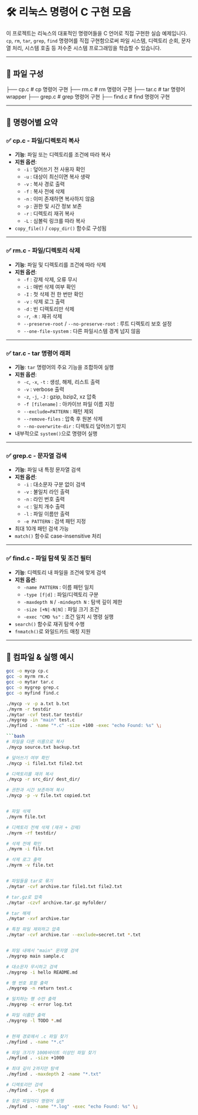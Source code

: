 # 🛠 리눅스 명령어 C 구현 모음

이 프로젝트는 리눅스의 대표적인 명령어들을 C 언어로 직접 구현한 실습 예제입니다.  
`cp`, `rm`, `tar`, `grep`, `find` 명령어를 직접 구현함으로써 파일 시스템, 디렉토리 순회, 문자열 처리, 시스템 호출 등 저수준 시스템 프로그래밍을 학습할 수 있습니다.

---

## 📁 파일 구성

├── cp.c # cp 명령어 구현
├── rm.c # rm 명령어 구현
├── tar.c # tar 명령어 wrapper
├── grep.c # grep 명령어 구현
├── find.c # find 명령어 구현


---

## 📄 명령어별 요약

### ✅ cp.c - 파일/디렉토리 복사

- **기능**: 파일 또는 디렉토리를 조건에 따라 복사
- **지원 옵션**:
  - `-i` : 덮어쓰기 전 사용자 확인
  - `-u` : 대상이 최신이면 복사 생략
  - `-v` : 복사 경로 출력
  - `-f` : 복사 전에 삭제
  - `-n` : 이미 존재하면 복사하지 않음
  - `-p` : 권한 및 시간 정보 보존
  - `-r` : 디렉토리 재귀 복사
  - `-L` : 심볼릭 링크를 따라 복사
- `copy_file()` / `copy_dir()` 함수로 구성됨

---

### ✅ rm.c - 파일/디렉토리 삭제

- **기능**: 파일 및 디렉토리를 조건에 따라 삭제
- **지원 옵션**:
  - `-f` : 강제 삭제, 오류 무시
  - `-i` : 매번 삭제 여부 확인
  - `-I` : 첫 삭제 전 한 번만 확인
  - `-v` : 삭제 로그 출력
  - `-d` : 빈 디렉토리만 삭제
  - `-r`, `-R` : 재귀 삭제
  - `--preserve-root` / `--no-preserve-root` : 루트 디렉토리 보호 설정
  - `--one-file-system` : 다른 파일시스템 경계 넘지 않음

---

### ✅ tar.c - tar 명령어 래퍼

- **기능**: `tar` 명령어의 주요 기능을 조합하여 실행
- **지원 옵션**:
  - `-c`, `-x`, `-t` : 생성, 해제, 리스트 출력
  - `-v` : verbose 출력
  - `-z`, `-j`, `-J` : gzip, bzip2, xz 압축
  - `-f [filename]` : 아카이브 파일 이름 지정
  - `--exclude=PATTERN` : 패턴 제외
  - `--remove-files` : 압축 후 원본 삭제
  - `--no-overwrite-dir` : 디렉토리 덮어쓰기 방지
- 내부적으로 `system()`으로 명령어 실행

---

### ✅ grep.c - 문자열 검색

- **기능**: 파일 내 특정 문자열 검색
- **지원 옵션**:
  - `-i` : 대소문자 구분 없이 검색
  - `-v` : 불일치 라인 출력
  - `-n` : 라인 번호 출력
  - `-c` : 일치 개수 출력
  - `-l` : 파일 이름만 출력
  - `-e PATTERN` : 검색 패턴 지정
- 최대 10개 패턴 검색 가능  
- `match()` 함수로 case-insensitive 처리

---

### ✅ find.c - 파일 탐색 및 조건 필터

- **기능**: 디렉토리 내 파일을 조건에 맞게 검색
- **지원 옵션**:
  - `-name PATTERN` : 이름 패턴 일치
  - `-type [f|d]` : 파일/디렉토리 구분
  - `-maxdepth N` / `-mindepth N` : 탐색 깊이 제한
  - `-size [+N|-N|N]` : 파일 크기 조건
  - `-exec "CMD %s"` : 조건 일치 시 명령 실행
- `search()` 함수로 재귀 탐색 수행  
- `fnmatch()`로 와일드카드 매칭 지원

---

## 🧪 컴파일 & 실행 예시

```bash
gcc -o mycp cp.c
gcc -o myrm rm.c
gcc -o mytar tar.c
gcc -o mygrep grep.c
gcc -o myfind find.c

./mycp -v -p a.txt b.txt
./myrm -r testdir
./mytar -cvf test.tar testdir
./mygrep -in "main" test.c
./myfind . -name "*.c" -size +100 -exec "echo Found: %s" \;

```bash
# 파일을 다른 이름으로 복사
./mycp source.txt backup.txt

# 덮어쓰기 여부 확인
./mycp -i file1.txt file2.txt

# 디렉토리를 재귀 복사
./mycp -r src_dir/ dest_dir/

# 권한과 시간 보존하며 복사
./mycp -p -v file.txt copied.txt


# 파일 삭제
./myrm file.txt

# 디렉토리 전체 삭제 (재귀 + 강제)
./myrm -rf testdir/

# 삭제 전에 확인
./myrm -i file.txt

# 삭제 로그 출력
./myrm -v file.txt


# 파일들을 tar로 묶기
./mytar -cvf archive.tar file1.txt file2.txt

# tar.gz로 압축
./mytar -czvf archive.tar.gz myfolder/

# tar 해제
./mytar -xvf archive.tar

# 특정 파일 제외하고 압축
./mytar -cvf archive.tar --exclude=secret.txt *.txt


# 파일 내에서 "main" 문자열 검색
./mygrep main sample.c

# 대소문자 무시하고 검색
./mygrep -i hello README.md

# 행 번호 포함 출력
./mygrep -n return test.c

# 일치하는 행 수만 출력
./mygrep -c error log.txt

# 파일 이름만 출력
./mygrep -l TODO *.md


# 현재 경로에서 .c 파일 찾기
./myfind . -name "*.c"

# 파일 크기가 1000바이트 이상인 파일 찾기
./myfind . -size +1000

# 최대 깊이 2까지만 탐색
./myfind . -maxdepth 2 -name "*.txt"

# 디렉토리만 검색
./myfind . -type d

# 찾은 파일마다 명령어 실행
./myfind . -name "*.log" -exec "echo Found: %s" \;


